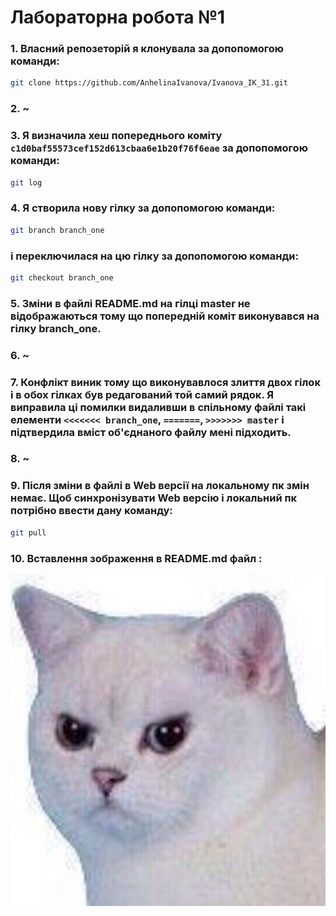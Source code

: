 # **Лабораторна робота №1**

### 1. Власний репозеторій я клонувала за допопомогою команди:
```sh
git clone https://github.com/AnhelinaIvanova/Ivanova_IK_31.git
``` 

### 2. ~
### 3. Я визначила хеш попереднього коміту `c1d0baf55573cef152d613cbaa6e1b20f76f6eae` за допопомогою команди:
```sh
git log
``` 

### 4. Я створила нову гілку за допопомогою команди:
```sh
git branch branch_one
``` 
### і переключилася на цю гілку за допопомогою команди:
```sh
git checkout branch_one
``` 

### 5. Зміни в файлі README.md на гілці master не відображаються тому що попередній коміт виконувався на гілку branch_one.

### 6. ~

### 7. Конфлікт виник тому що виконувавлося злиття двох гілок і в обох гілках був редагований той самий рядок. Я виправила ці помилки видаливши в спільному файлі такі елементи `<<<<<<< branch_one`, `=======`, `>>>>>>> master` і підтвердила вміст об'єднаного файлу мені підходить.

### 8. ~

### 9. Після зміни в файлі в Web версії на локальному пк змін немає. Щоб синхронізувати Web версію і локальний пк потрібно ввести дану команду:
```sh
git pull
```

### 10. Вставлення зображення в README.md файл :
![alt text](https://github.com/AnhelinaIvanova/Ivanova_IK_31/blob/master/Lab1/github.jpg)